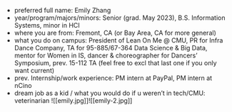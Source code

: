 -   preferred full name: Emily Zhang
-   year/program/majors/minors: Senior (grad. May 2023), B.S. Information Systems, minor in HCI
-   where you are from: Fremont, CA (or Bay Area, CA for more general)
-   what you do on campus: President of Lean On Me @ CMU, PR for Infra Dance Company, TA for 95-885/67-364 Data Science & Big Data, mentor for Women in IS, dancer & choreographer for Dancers’ Symposium, prev. 15-112 TA (feel free to excl that last one if you only want current)
-   prev. Internship/work experience: PM intern at PayPal, PM intern at nCino
-   dream job as a kid / what you would do if u weren’t in tech/CMU: veterinarian
![[emily.jpg]]![[emily-2.jpg]]